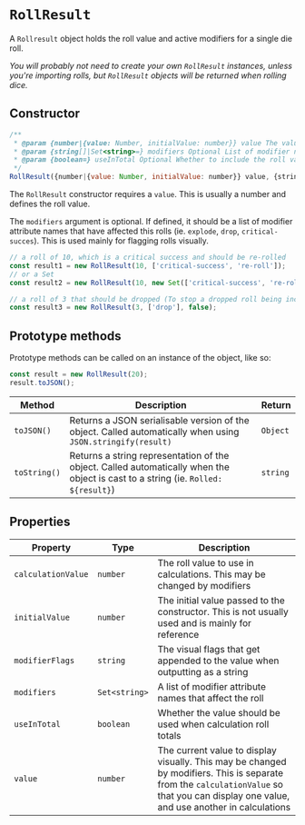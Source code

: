 # `RollResult`

A `Rollresult` object holds the roll value and active modifiers for a single die roll.

_You will probably not need to create your own `RollResult` instances, unless you're importing rolls, but `RollResult` objects will be returned when rolling dice._


## Constructor

```js
/**
 * @param {number|{value: Number, initialValue: number}} value The value rolled
 * @param {string[]|Set<string>=} modifiers Optional List of modifier names that affect this roll
 * @param {boolean=} useInTotal Optional Whether to include the roll value when calculating totals
 */
RollResult({number|{value: Number, initialValue: number}} value, {string[]|Set<string>=} modifiers, {boolean} useInTotal = true)
```

The `RollResult` constructor requires a `value`. This is usually a number and defines the roll value.

The `modifiers` argument is optional. If defined, it should be a list of modifier attribute names that have affected this rolls (ie. `explode`, `drop`, `critical-succes`). This is used mainly for flagging rolls visually.

```js
// a roll of 10, which is a critical success and should be re-rolled
const result1 = new RollResult(10, ['critical-success', 're-roll']);
// or a Set
const result2 = new RollResult(10, new Set(['critical-success', 're-roll']);

// a roll of 3 that should be dropped (To stop a dropped roll being included in total calculations, `useInTotal` must be set to false)
const result3 = new RollResult(3, ['drop'], false);
```


## Prototype methods

Prototype methods can be called on an instance of the object, like so:

```js
const result = new RollResult(20);
result.toJSON();
```

| Method       | Description                                                  | Return   |
| ------------ | ------------------------------------------------------------ | -------- |
| `toJSON()`   | Returns a JSON serialisable version of the object. Called automatically when using `JSON.stringify(result)` | `Object` |
| `toString()` | Returns a string representation of the object. Called automatically when the object is cast to a string (ie. `Rolled: ${result}`) | `string` |


## Properties

| Property           | Type          | Description                                                  |
| ------------------ | ------------- | ------------------------------------------------------------ |
| `calculationValue` | `number`      | The roll value to use in calculations. This may be changed by modifiers |
| `initialValue`     | `number`      | The initial value passed to the constructor. This is not usually used and is mainly for reference |
| `modifierFlags`    | `string`      | The visual flags that get appended to the value when outputting as a string |
| `modifiers`        | `Set<string>` | A list of modifier attribute names that affect the roll      |
| `useInTotal`       | `boolean`     | Whether the value should be used when calculation roll totals |
| `value`            | `number`      | The current value to display visually. This may be changed by modifiers. This is separate from the `calculationValue` so that you can display one value, and use another in calculations |